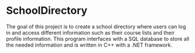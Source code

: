 # SchoolDirectory
The goal of this project is to create a school directory where users can log in and access different information such as their course lists and their profile information.
This program interfaces with a SQL database to store all the needed information and is written in C++ with a .NET framework. 
